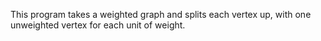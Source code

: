 This program takes a weighted graph and splits each vertex up, with one unweighted vertex for each unit of weight.
